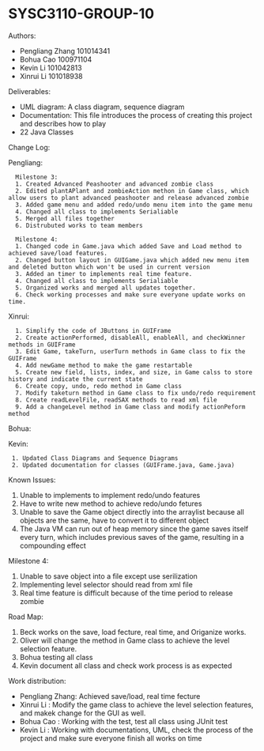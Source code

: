 # SYSC3110-GROUP-10
Authors:
  * Pengliang Zhang 101014341
  * Bohua Cao 100971104
  * Kevin Li 101042813
  * Xinrui Li 101018938
  
  
Deliverables:
  * UML diagram: A class diagram, sequence diagram 
  * Documentation: This file introduces the process of creating this project and describes how to play
  * 22 Java Classes

Change Log:

  Pengliang:

      Milestone 3:
      1. Created Advanced Peashooter and advanced zombie class
      2. Edited plantAPlant and zombieAction methon in Game class, which allow users to plant advanced peashooter and release advanced zombie
      3. Added game menu and added redo/undo menu item into the game menu
      4. Changed all class to implements Serialiable
      5. Merged all files together
      6. Distrubuted works to team members
      
      Milestone 4:
      1. Changed code in Game.java which added Save and Load method to achieved save/load features.
      2. Changed button layout in GUIGame.java which added new menu item and deleted button which won't be used in current version
      3. Added an timer to implements real time feature.
      4. Changed all class to implements Serialiable
      5. Organized works and merged all updates together.
      6. Check working processes and make sure everyone update works on time.


  Xinrui:
  
      1. Simplify the code of JButtons in GUIFrame
      2. Create actionPerformed, disableAll, enableAll, and checkWinner methods in GUIFrame
      3. Edit Game, takeTurn, userTurn methods in Game class to fix the GUIFrame
      4. Add newGame method to make the game restartable
      5. Create new field, lists, index, and size, in Game calss to store history and indicate the current state
      6. Create copy, undo, redo method in Game class
      7. Modify taketurn method in Game class to fix undo/redo requirement
      8. Create readLevelFile, readSAX methods to read xml file
      9. Add a changeLevel method in Game class and modify actionPeform method
      
  Bohua:

  Kevin:
  
     1. Updated Class Diagrams and Sequence Diagrams
     2. Updated documentation for classes (GUIFrame.java, Game.java)

Known Issues:

  1. Unable to implements to implement redo/undo features
  2. Have to write new method to achieve redo/undo fetures
  3. Unable to save the Game object directly into the arraylist because all objects are the same, have to convert it to different object
  4. The Java VM can run out of heap memory since the game saves itself every turn, which includes previous saves of the game, resulting in a compounding effect

  Milestone 4:
  1. Unable to save object into a file except use serilization
  2. Implementing level selector should read from xml file
  3. Real time feature is difficult because of the time period to release zombie 


Road Map:

  1. Beck works on the save, load fecture, real time, and Origanize works. 
  2. Oliver will change the method in Game class to achieve the level selection feature.
  3. Bohua testing all class
  4. Kevin document all class and check work process is as expected


Work distribution: 

  * Pengliang Zhang: Achieved save/load, real time fecture
  * Xinrui Li      : Modify the game class to achieve the level selection features, and makek change for the GUI as well.
  * Bohua Cao      : Working with the test, test all class using JUnit test
  * Kevin Li       : Working with documentations, UML, check the process of the project and make sure everyone finish all works on time
                   
 

